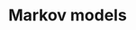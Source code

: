 ---
layout: default
title: Markov models
order: 1
desc: Sentences are chains. We complete each others' sandwiches.
---